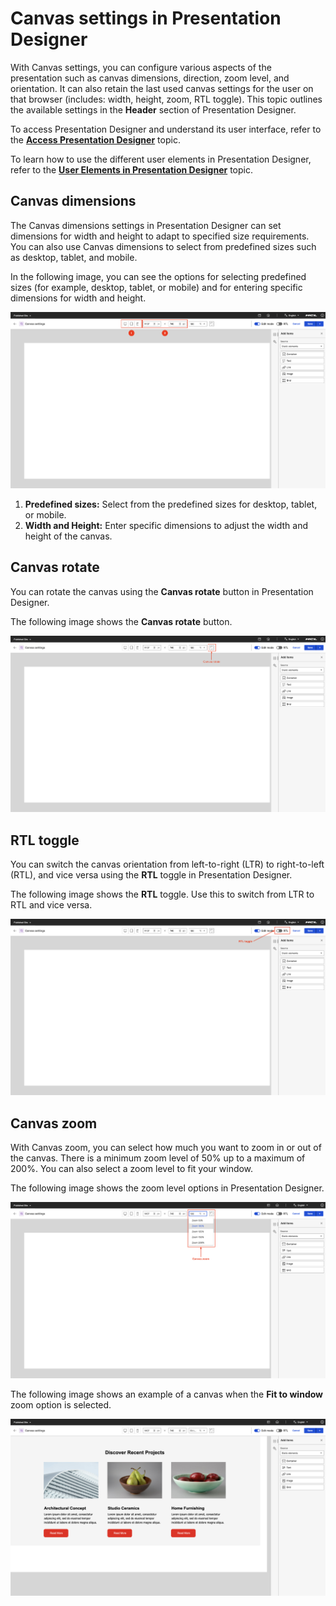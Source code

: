 # Canvas settings in Presentation Designer

With Canvas settings, you can configure various aspects of the presentation such as canvas dimensions, direction, zoom level, and orientation. It can also retain the last used canvas settings for the user on that browser (includes: width, height, zoom, RTL toggle). This topic outlines the available settings in the **Header** section of Presentation Designer.

To access Presentation Designer and understand its user interface, refer to the **[Access Presentation Designer](../access/index.md)** topic.

To learn how to use the different user elements in Presentation Designer, refer to the **[User Elements in Presentation Designer](../usage/user_elements.md)** topic. 

## Canvas dimensions

The Canvas dimensions settings in Presentation Designer can set dimensions for width and height to adapt to specified size requirements. You can also use Canvas dimensions to select from predefined sizes such as desktop, tablet, and mobile.

In the following image, you can see the options for selecting predefined sizes (for example, desktop, tablet, or mobile) and for entering specific dimensions for width and height.

![](../../../../assets/HCL_Presentation_Designer_Canvas_Settings_Dimensions.png)

1. **Predefined sizes:** Select from the predefined sizes for desktop, tablet, or mobile.
2. **Width and Height:** Enter specific dimensions to adjust the width and height of the canvas.

## Canvas rotate

You can rotate the canvas using the **Canvas rotate** button in Presentation Designer.

The following image shows the **Canvas rotate** button.

![](../../../../assets/HCL_Presentation_Designer_Canvas_Settings_Rotate.png)

## RTL toggle

You can switch the canvas orientation from left-to-right (LTR) to right-to-left (RTL), and vice versa using the **RTL** toggle in Presentation Designer.

The following image shows the **RTL** toggle. Use this to switch from LTR to RTL and vice versa.

![](../../../../assets/HCL_Presentation_Designer_Canvas_Settings_Direction.png)

## Canvas zoom

With Canvas zoom, you can select how much you want to zoom in or out of the canvas. There is a minimum zoom level of 50% up to a maximum of 200%. You can also select a zoom level to fit your window.

The following image shows the zoom level options in Presentation Designer.

![](../../../../assets/HCL_Presentation_Designer_Canvas_Settings_Zoom.png)

The following image shows an example of a canvas when the **Fit to window** zoom option is selected.

![](../../../../assets/HCL_Presentation_Designer_Canvas_Settings_Zoom_Fit_to_Window.png)